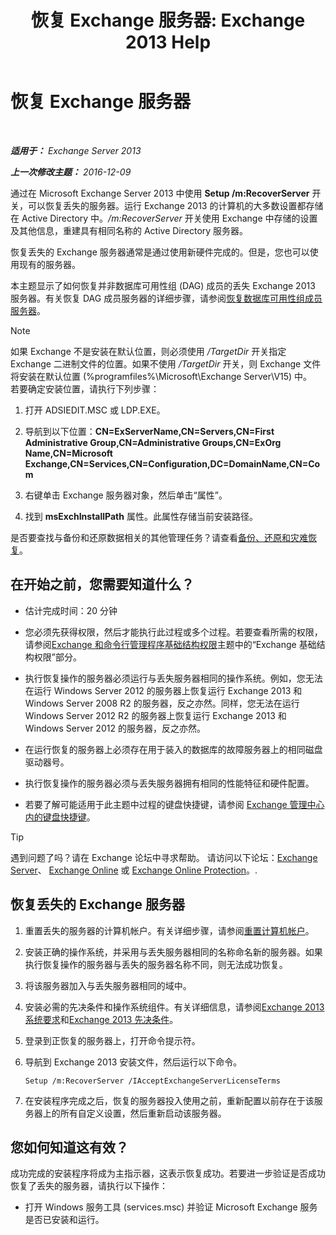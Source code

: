﻿---
title: '恢复 Exchange 服务器: Exchange 2013 Help'
TOCTitle: 恢复 Exchange 服务器
ms:assetid: 46e9a1cf-b64c-43c3-a898-6171176da761
ms:mtpsurl: https://technet.microsoft.com/zh-cn/library/Dd876880(v=EXCHG.150)
ms:contentKeyID: 50490461
ms.date: 01/11/2018
mtps_version: v=EXCHG.150
ms.translationtype: HT
---

# 恢复 Exchange 服务器

 

_**适用于：** Exchange Server 2013_

_**上一次修改主题：** 2016-12-09_

通过在 Microsoft Exchange Server 2013 中使用 **Setup /m:RecoverServer** 开关，可以恢复丢失的服务器。运行 Exchange 2013 的计算机的大多数设置都存储在 Active Directory 中。*/m:RecoverServer* 开关使用 Exchange 中存储的设置及其他信息，重建具有相同名称的 Active Directory 服务器。

恢复丢失的 Exchange 服务器通常是通过使用新硬件完成的。但是，您也可以使用现有的服务器。

本主题显示了如何恢复并非数据库可用性组 (DAG) 成员的丢失 Exchange 2013 服务器。有关恢复 DAG 成员服务器的详细步骤，请参阅[恢复数据库可用性组成员服务器](recover-a-database-availability-group-member-server-exchange-2013-help.md)。

> [!NOTE]  
> 如果 Exchange 不是安装在默认位置，则必须使用 <em>/TargetDir</em> 开关指定 Exchange 二进制文件的位置。如果不使用 <em>/TargetDir</em> 开关，则 Exchange 文件将安装在默认位置 (%programfiles%\Microsoft\Exchange Server\V15) 中。<br />
> 若要确定安装位置，请执行下列步骤：
> <ol>
> <li><p>打开 ADSIEDIT.MSC 或 LDP.EXE。</p></li>
> <li><p>导航到以下位置：<strong>CN=ExServerName,CN=Servers,CN=First Administrative Group,CN=Administrative Groups,CN=ExOrg Name,CN=Microsoft Exchange,CN=Services,CN=Configuration,DC=DomainName,CN=Com</strong></p></li>
> <li><p>右键单击 Exchange 服务器对象，然后单击“属性”。</p></li>
> <li><p>找到 <strong>msExchInstallPath</strong> 属性。此属性存储当前安装路径。</p></li>
> </ol>


是否要查找与备份和还原数据相关的其他管理任务？请查看[备份、还原和灾难恢复](backup-restore-and-disaster-recovery-exchange-2013-help.md)。

## 在开始之前，您需要知道什么？

  - 估计完成时间：20 分钟

  - 您必须先获得权限，然后才能执行此过程或多个过程。若要查看所需的权限，请参阅[Exchange 和命令行管理程序基础结构权限](exchange-and-shell-infrastructure-permissions-exchange-2013-help.md)主题中的“Exchange 基础结构权限”部分。

  - 执行恢复操作的服务器必须运行与丢失服务器相同的操作系统。例如，您无法在运行 Windows Server 2012 的服务器上恢复运行 Exchange 2013 和 Windows Server 2008 R2 的服务器，反之亦然。同样，您无法在运行 Windows Server 2012 R2 的服务器上恢复运行 Exchange 2013 和 Windows Server 2012 的服务器，反之亦然。

  - 在运行恢复的服务器上必须存在用于装入的数据库的故障服务器上的相同磁盘驱动器号。

  - 执行恢复操作的服务器必须与丢失服务器拥有相同的性能特征和硬件配置。

  - 若要了解可能适用于此主题中过程的键盘快捷键，请参阅 [Exchange 管理中心内的键盘快捷键](keyboard-shortcuts-in-the-exchange-admin-center-exchange-online-protection-help.md)。

> [!TIP]  
> 遇到问题了吗？请在 Exchange 论坛中寻求帮助。 请访问以下论坛：<a href="https://go.microsoft.com/fwlink/p/?linkid=60612">Exchange Server</a>、 <a href="https://go.microsoft.com/fwlink/p/?linkid=267542">Exchange Online</a> 或 <a href="https://go.microsoft.com/fwlink/p/?linkid=285351">Exchange Online Protection</a>。.


## 恢复丢失的 Exchange 服务器

1.  重置丢失的服务器的计算机帐户。有关详细步骤，请参阅[重置计算机帐户](https://go.microsoft.com/fwlink/p/?linkid=165388)。

2.  安装正确的操作系统，并采用与丢失服务器相同的名称命名新的服务器。如果执行恢复操作的服务器与丢失的服务器名称不同，则无法成功恢复。

3.  将该服务器加入与丢失服务器相同的域中。

4.  安装必需的先决条件和操作系统组件。有关详细信息，请参阅[Exchange 2013 系统要求](exchange-2013-system-requirements-exchange-2013-help.md)和[Exchange 2013 先决条件](exchange-2013-prerequisites-exchange-2013-help.md)。

5.  登录到正恢复的服务器上，打开命令提示符。

6.  导航到 Exchange 2013 安装文件，然后运行以下命令。
    
        Setup /m:RecoverServer /IAcceptExchangeServerLicenseTerms

7.  在安装程序完成之后，恢复的服务器投入使用之前，重新配置以前存在于该服务器上的所有自定义设置，然后重新启动该服务器。

## 您如何知道这有效？

成功完成的安装程序将成为主指示器，这表示恢复成功。若要进一步验证是否成功恢复了丢失的服务器，请执行以下操作：

  - 打开 Windows 服务工具 (services.msc) 并验证 Microsoft Exchange 服务是否已安装和运行。

